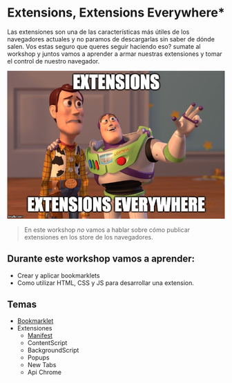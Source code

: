# Extensions, Extensions Everywhere*

Las extensiones son una de las características más útiles de los navegadores actuales y no paramos de descargarlas sin saber de dónde salen. Vos estas seguro que queres seguir haciendo eso? sumate al workshop y juntos vamos a aprender a armar nuestras extensiones y tomar el control de nuestro navegador.

![Extensions Everywhere](./assets/img1.jpg "Extensions Everywhere")



> En este workshop *no* vamos a hablar sobre cómo publicar extensiones en los store de los navegadores.

## Durante este workshop vamos a aprender:

  * Crear y aplicar bookmarklets
  * Como utilizar HTML, CSS y JS para desarrollar una extension.


## Temas

* [Bookmarklet](./docs/bookmarklet.md)
* Extensiones
  * [Manifest](./docs/manifest.md)
  * ContentScript
  * BackgroundScript
  * Popups
  * New Tabs
  * Api Chrome

